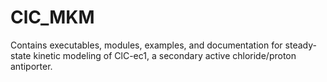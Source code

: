 # ClC_MKM
Contains executables, modules, examples, and documentation for steady-state kinetic modeling of ClC-ec1, a secondary active chloride/proton antiporter.
